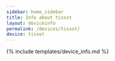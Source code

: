 ```yaml
---
sidebar: home_sidebar
title: Info about tissot
layout: deviceinfo
permalink: /devices/tissot/
device: tissot
---
```

{% include templates/device_info.md %}
